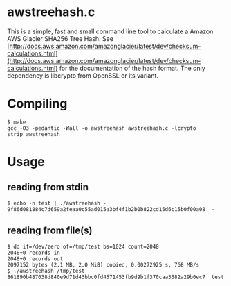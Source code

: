 # awstreehash.c

This is a simple, fast and small command line tool to calculate a Amazon AWS Glacier SHA256 Tree Hash.
See [http://docs.aws.amazon.com/amazonglacier/latest/dev/checksum-calculations.html](http://docs.aws.amazon.com/amazonglacier/latest/dev/checksum-calculations.html) for the documentation of the hash format.
The only dependency is libcrypto from OpenSSL or its variant.

# Compiling
```
$ make
gcc -O3 -pedantic -Wall -o awstreehash awstreehash.c -lcrypto
strip awstreehash
```

# Usage
## reading from stdin
```
$ echo -n test | ./awstreehash -
9f86d081884c7d659a2feaa0c55ad015a3bf4f1b2b0b822cd15d6c15b0f00a08  -
```

## reading from file(s)
```
$ dd if=/dev/zero of=/tmp/test bs=1024 count=2048
2048+0 records in
2048+0 records out
2097152 bytes (2.1 MB, 2.0 MiB) copied, 0.00272925 s, 768 MB/s
$ ./awstreehash /tmp/test
861890b487038d840e9d71d43bbc0fd4571453fb9d9b1f370caa3582a29b0ec7  test
```

